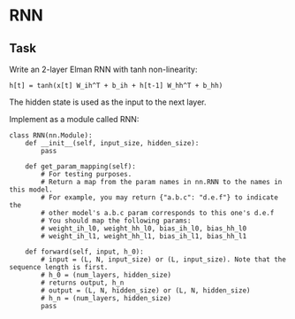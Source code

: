 # RNN

## Task

Write an 2-layer Elman RNN with tanh non-linearity:

```
h[t] = tanh(x[t] W_ih^T + b_ih + h[t-1] W_hh^T + b_hh)
```

The hidden state is used as the input to the next layer.

Implement as a module called RNN:

```
class RNN(nn.Module):
    def __init__(self, input_size, hidden_size):
        pass
        
    def get_param_mapping(self):
        # For testing purposes.
        # Return a map from the param names in nn.RNN to the names in this model.
        # For example, you may return {"a.b.c": "d.e.f"} to indicate the 
        # other model's a.b.c param corresponds to this one's d.e.f
        # You should map the following params:
        # weight_ih_l0, weight_hh_l0, bias_ih_l0, bias_hh_l0
        # weight_ih_l1, weight_hh_l1, bias_ih_l1, bias_hh_l1

    def forward(self, input, h_0):
        # input = (L, N, input_size) or (L, input_size). Note that the sequence length is first.
        # h_0 = (num_layers, hidden_size)
        # returns output, h_n
        # output = (L, N, hidden_size) or (L, N, hidden_size)
        # h_n = (num_layers, hidden_size)
        pass
```
